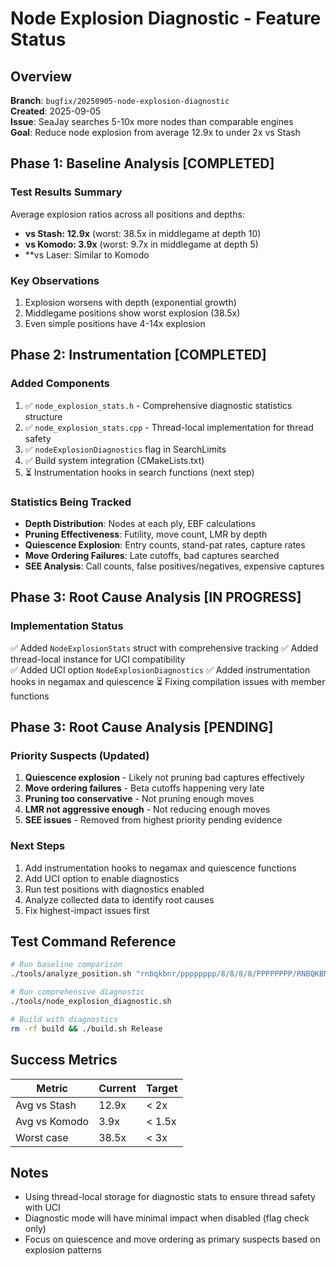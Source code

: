 # Node Explosion Diagnostic - Feature Status

## Overview
**Branch**: `bugfix/20250905-node-explosion-diagnostic`  
**Created**: 2025-09-05  
**Issue**: SeaJay searches 5-10x more nodes than comparable engines  
**Goal**: Reduce node explosion from average 12.9x to under 2x vs Stash

## Phase 1: Baseline Analysis [COMPLETED]

### Test Results Summary
Average explosion ratios across all positions and depths:
- **vs Stash: 12.9x** (worst: 38.5x in middlegame at depth 10)
- **vs Komodo: 3.9x** (worst: 9.7x in middlegame at depth 5)
- **vs Laser: Similar to Komodo

### Key Observations
1. Explosion worsens with depth (exponential growth)
2. Middlegame positions show worst explosion (38.5x)
3. Even simple positions have 4-14x explosion

## Phase 2: Instrumentation [COMPLETED]

### Added Components
1. ✅ `node_explosion_stats.h` - Comprehensive diagnostic statistics structure
2. ✅ `node_explosion_stats.cpp` - Thread-local implementation for thread safety
3. ✅ `nodeExplosionDiagnostics` flag in SearchLimits
4. ✅ Build system integration (CMakeLists.txt)
5. ⏳ Instrumentation hooks in search functions (next step)

### Statistics Being Tracked
- **Depth Distribution**: Nodes at each ply, EBF calculations
- **Pruning Effectiveness**: Futility, move count, LMR by depth
- **Quiescence Explosion**: Entry counts, stand-pat rates, capture rates
- **Move Ordering Failures**: Late cutoffs, bad captures searched
- **SEE Analysis**: Call counts, false positives/negatives, expensive captures

## Phase 3: Root Cause Analysis [IN PROGRESS]

### Implementation Status
✅ Added `NodeExplosionStats` struct with comprehensive tracking
✅ Added thread-local instance for UCI compatibility  
✅ Added UCI option `NodeExplosionDiagnostics`
✅ Added instrumentation hooks in negamax and quiescence
⏳ Fixing compilation issues with member functions

## Phase 3: Root Cause Analysis [PENDING]

### Priority Suspects (Updated)
1. **Quiescence explosion** - Likely not pruning bad captures effectively
2. **Move ordering failures** - Beta cutoffs happening very late
3. **Pruning too conservative** - Not pruning enough moves
4. **LMR not aggressive enough** - Not reducing enough moves
5. **SEE issues** - Removed from highest priority pending evidence

### Next Steps
1. Add instrumentation hooks to negamax and quiescence functions
2. Add UCI option to enable diagnostics
3. Run test positions with diagnostics enabled
4. Analyze collected data to identify root causes
5. Fix highest-impact issues first

## Test Command Reference
```bash
# Run baseline comparison
./tools/analyze_position.sh "rnbqkbnr/pppppppp/8/8/8/8/PPPPPPPP/RNBQKBNR w KQkq - 0 1" depth 10

# Run comprehensive diagnostic
./tools/node_explosion_diagnostic.sh

# Build with diagnostics
rm -rf build && ./build.sh Release
```

## Success Metrics
| Metric | Current | Target |
|--------|---------|--------|
| Avg vs Stash | 12.9x | < 2x |
| Avg vs Komodo | 3.9x | < 1.5x |
| Worst case | 38.5x | < 3x |

## Notes
- Using thread-local storage for diagnostic stats to ensure thread safety with UCI
- Diagnostic mode will have minimal impact when disabled (flag check only)
- Focus on quiescence and move ordering as primary suspects based on explosion patterns